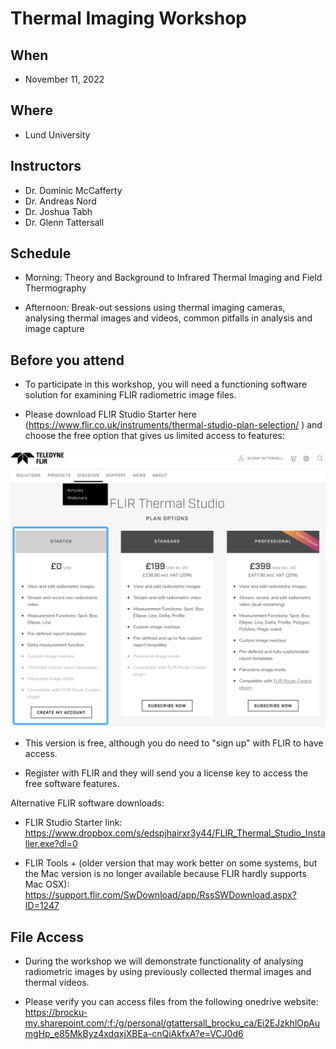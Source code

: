 
# Thermal Imaging Workshop

## When
- November 11, 2022

## Where
- Lund University

## Instructors
- Dr. Dominic McCafferty
- Dr. Andreas Nord
- Dr. Joshua Tabh
- Dr. Glenn Tattersall

## Schedule

- Morning: Theory and Background to Infrared Thermal Imaging and Field Thermography

- Afternoon: Break-out sessions using thermal imaging cameras, analysing thermal images and videos, common pitfalls in analysis and image capture


## Before you attend

- To participate in this workshop, you will need a functioning software solution for examining FLIR radiometric image files.

- Please download FLIR Studio Starter here (https://www.flir.co.uk/instruments/thermal-studio-plan-selection/
) and choose the free option that gives us limited access to features:

![Teledyne Flir Website](img/FLIR_Studio_Screenshot.png)
 
- This version is free, although you do need to "sign up" with FLIR to have access.

- Register with FLIR and they will send you a license key to access the free software features. 


Alternative FLIR software downloads:
- FLIR Studio Starter link:
https://www.dropbox.com/s/edspjhairxr3y44/FLIR_Thermal_Studio_Installer.exe?dl=0 

- FLIR Tools + (older version that may work better on some systems, but the Mac version is no longer available because FLIR hardly supports Mac OSX): 
https://support.flir.com/SwDownload/app/RssSWDownload.aspx?ID=1247


## File Access

- During the workshop we will demonstrate functionality of analysing radiometric images by using previously collected thermal images and thermal videos.

- Please verify you can access files from the following onedrive website:
https://brocku-my.sharepoint.com/:f:/g/personal/gtattersall_brocku_ca/Ei2EJzkhlOpAumgHp_e85MkByz4xdqxjXBEa-cnQiAkfxA?e=VCJ0d6



